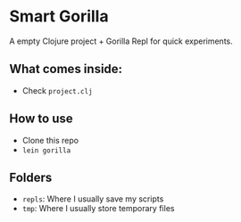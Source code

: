 # Smart Gorilla

A empty Clojure project + Gorilla Repl for quick experiments.

## What comes inside:

- Check ```project.clj```

## How to use

- Clone this repo
- ```lein gorilla```

## Folders

- ```repls```: Where I usually save my scripts
- ```tmp```: Where I usually store temporary files

